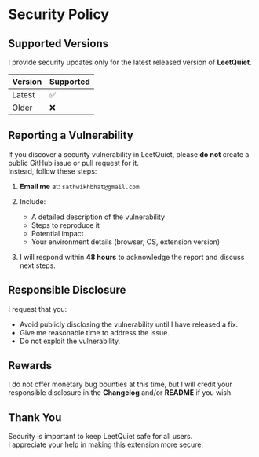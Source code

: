 # Security Policy

## Supported Versions

I provide security updates only for the latest released version of **LeetQuiet**.

| Version     | Supported |
|-------------|-----------|
| Latest      | ✅        |
| Older       | ❌        |


## Reporting a Vulnerability

If you discover a security vulnerability in LeetQuiet, please **do not** create a public GitHub issue or pull request for it.  
Instead, follow these steps:

1. **Email me** at: `sathwikhbhat@gmail.com`  

2. Include:
   - A detailed description of the vulnerability
   - Steps to reproduce it
   - Potential impact
   - Your environment details (browser, OS, extension version)

3. I will respond within **48 hours** to acknowledge the report and discuss next steps.


## Responsible Disclosure

I request that you:
- Avoid publicly disclosing the vulnerability until I have released a fix.
- Give me reasonable time to address the issue.
- Do not exploit the vulnerability.


## Rewards

I do not offer monetary bug bounties at this time, but I will credit your responsible disclosure in the **Changelog** and/or **README** if you wish.


## Thank You

Security is important to keep LeetQuiet safe for all users.  
I appreciate your help in making this extension more secure.

